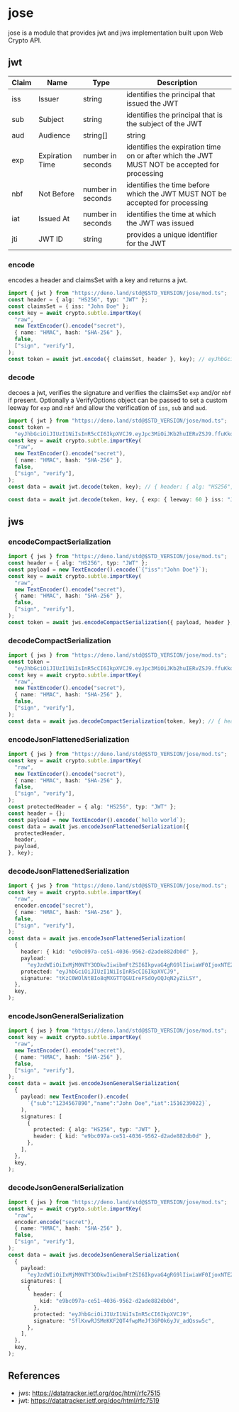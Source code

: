 # jose

jose is a module that provides jwt and jws implementation built upon Web Crypto
API.

## jwt

| Claim | Name            | Type              | Description                                                                                  |
| ----- | --------------- | ----------------- | -------------------------------------------------------------------------------------------- |
| iss   | Issuer          | string            | identifies the principal that issued the JWT                                                 |
| sub   | Subject         | string            | identifies the principal that is the subject of the JWT                                      |
| aud   | Audience        | string[]          | string                                                                                       |
| exp   | Expiration Time | number in seconds | identifies the expiration time on or after which the JWT MUST NOT be accepted for processing |
| nbf   | Not Before      | number in seconds | identifies the time before which the JWT MUST NOT be accepted for processing                 |
| iat   | Issued At       | number in seconds | identifies the time at which the JWT was issued                                              |
| jti   | JWT ID          | string            | provides a unique identifier for the JWT                                                     |

### encode

encodes a header and claimsSet with a key and returns a jwt.

```typescript
import { jwt } from "https://deno.land/std@$STD_VERSION/jose/mod.ts";
const header = { alg: "HS256", typ: "JWT" };
const claimsSet = { iss: "John Doe" };
const key = await crypto.subtle.importKey(
  "raw",
  new TextEncoder().encode("secret"),
  { name: "HMAC", hash: "SHA-256" },
  false,
  ["sign", "verify"],
);
const token = await jwt.encode({ claimsSet, header }, key); // eyJhbGciOiJIUzI1NiIsInR5cCI6IkpXVCJ9.eyJpc3MiOiJKb2huIERvZSJ9.ffuKko9Xxfb24ZIlJ9PZjcgrK1oF1hUqcMeBmTWiLXk
```

### decode

decoes a jwt, verifies the signature and verifies the claimsSet `exp` and/or
`nbf` if present. Optionally a VerifyOptions object can be passed to set a
custom leeway for `exp` and `nbf` and allow the verification of `iss`, `sub` and
`aud`.

```typescript
import { jwt } from "https://deno.land/std@$STD_VERSION/jose/mod.ts";
const token =
  "eyJhbGciOiJIUzI1NiIsInR5cCI6IkpXVCJ9.eyJpc3MiOiJKb2huIERvZSJ9.ffuKko9Xxfb24ZIlJ9PZjcgrK1oF1hUqcMeBmTWiLXk";
const key = await crypto.subtle.importKey(
  "raw",
  new TextEncoder().encode("secret"),
  { name: "HMAC", hash: "SHA-256" },
  false,
  ["sign", "verify"],
);
const data = await jwt.decode(token, key); // { header: { alg: "HS256", typ: "JWT" }, claimsSet: { iss: "John Doe" } }
```

```typescript
const data = await jwt.decode(token, key, { exp: { leeway: 60 } iss: "John Doe" }); // verifies exp with a leeway of 60 seconds and checks if iss is "John Doe"
```

## jws

### encodeCompactSerialization

```typescript
import { jws } from "https://deno.land/std@$STD_VERSION/jose/mod.ts";
const header = { alg: "HS256", typ: "JWT" };
const payload = new TextEncoder().encode(`{"iss":"John Doe"}`);
const key = await crypto.subtle.importKey(
  "raw",
  new TextEncoder().encode("secret"),
  { name: "HMAC", hash: "SHA-256" },
  false,
  ["sign", "verify"],
);
const token = await jws.encodeCompactSerialization({ payload, header }, key); // eyJhbGciOiJIUzI1NiIsInR5cCI6IkpXVCJ9.eyJpc3MiOiJKb2huIERvZSJ9.ffuKko9Xxfb24ZIlJ9PZjcgrK1oF1hUqcMeBmTWiLXk
```

### decodeCompactSerialization

```typescript
import { jws } from "https://deno.land/std@$STD_VERSION/jose/mod.ts";
const token =
  "eyJhbGciOiJIUzI1NiIsInR5cCI6IkpXVCJ9.eyJpc3MiOiJKb2huIERvZSJ9.ffuKko9Xxfb24ZIlJ9PZjcgrK1oF1hUqcMeBmTWiLXk";
const key = await crypto.subtle.importKey(
  "raw",
  new TextEncoder().encode("secret"),
  { name: "HMAC", hash: "SHA-256" },
  false,
  ["sign", "verify"],
);
const data = await jws.decodeCompactSerialization(token, key); // { header: { alg: "HS256", typ: "JWT" }, payload: Uint8Array(18) [123, 34, 105, 115, 115, 34, 58, 34, 74, 111, 104, 110, 32, 68, 111, 101, 34, 125] }
```

### encodeJsonFlattenedSerialization

```typescript
import { jws } from "https://deno.land/std@$STD_VERSION/jose/mod.ts";
const key = await crypto.subtle.importKey(
  "raw",
  new TextEncoder().encode("secret"),
  { name: "HMAC", hash: "SHA-256" },
  false,
  ["sign", "verify"],
);
const protectedHeader = { alg: "HS256", typ: "JWT" };
const header = {};
const payload = new TextEncoder().encode(`hello world`);
const data = await jws.encodeJsonFlattenedSerialization({
  protectedHeader,
  header,
  payload,
}, key);
```

### decodeJsonFlattenedSerialization

```typescript
import { jws } from "https://deno.land/std@$STD_VERSION/jose/mod.ts";
const key = await crypto.subtle.importKey(
  "raw",
  encoder.encode("secret"),
  { name: "HMAC", hash: "SHA-256" },
  false,
  ["sign", "verify"],
);
const data = await jws.encodeJsonFlattenedSerialization(
  {
    header: { kid: "e9bc097a-ce51-4036-9562-d2ade882db0d" },
    payload:
      "eyJzdWIiOiIxMjM0NTY3ODkwIiwibmFtZSI6IkpvaG4gRG9lIiwiaWF0IjoxNTE2MjM5MDIyfQ",
    protected: "eyJhbGciOiJIUzI1NiIsInR5cCI6IkpXVCJ9",
    signature: "tKzC0WOlNtBIo8qMXGTTQGUIreFSdOyOQJqN2yZiLSY",
  },
  key,
);
```

### encodeJsonGeneralSerialization

```typescript
import { jws } from "https://deno.land/std@$STD_VERSION/jose/mod.ts";
const key = await crypto.subtle.importKey(
  "raw",
  new TextEncoder().encode("secret"),
  { name: "HMAC", hash: "SHA-256" },
  false,
  ["sign", "verify"],
);
const data = await jws.encodeJsonGeneralSerialization(
  {
    payload: new TextEncoder().encode(
      `{"sub":"1234567890","name":"John Doe","iat":1516239022}`,
    ),
    signatures: [
      {
        protected: { alg: "HS256", typ: "JWT" },
        header: { kid: "e9bc097a-ce51-4036-9562-d2ade882db0d" },
      },
    ],
  },
  key,
);
```

### decodeJsonGeneralSerialization

```typescript
import { jws } from "https://deno.land/std@$STD_VERSION/jose/mod.ts";
const key = await crypto.subtle.importKey(
  "raw",
  encoder.encode("secret"),
  { name: "HMAC", hash: "SHA-256" },
  false,
  ["sign", "verify"],
);
const data = await jws.decodeJsonGeneralSerialization(
  {
    payload:
      "eyJzdWIiOiIxMjM0NTY3ODkwIiwibmFtZSI6IkpvaG4gRG9lIiwiaWF0IjoxNTE2MjM5MDIyfQ",
    signatures: [
      {
        header: {
          kid: "e9bc097a-ce51-4036-9562-d2ade882db0d",
        },
        protected: "eyJhbGciOiJIUzI1NiIsInR5cCI6IkpXVCJ9",
        signature: "SflKxwRJSMeKKF2QT4fwpMeJf36POk6yJV_adQssw5c",
      },
    ],
  },
  key,
);
```

## References

- jws: https://datatracker.ietf.org/doc/html/rfc7515
- jwt: https://datatracker.ietf.org/doc/html/rfc7519
